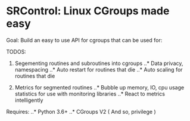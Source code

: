 # SRControl: Linux CGroups made easy

Goal: Build an easy to use API for cgroups that can be used for:

TODOS:

1. Segementing routines and subroutines into cgroups
..* Data privacy, namespacing
..* Auto restart for routines that die
..* Auto scaling for routines that die

2. Metrics for segmented routines
..* Bubble up memory, IO, cpu usage statistics for use with monitoring libraries
..* React to metrics intelligently

Requires:
..* Python 3.6+
..* CGroups V2 ( And so, privilege )
